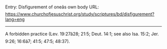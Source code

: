 Entry: Disfigurement of oneâs own body
URL: https://www.churchofjesuschrist.org/study/scriptures/bd/disfigurement?lang=eng

---

A forbidden practice (Lev. 19:27â28; 21:5; Deut. 14:1; see also Isa. 15:2; Jer. 9:26; 16:6â7; 41:5; 47:5; 48:37).
